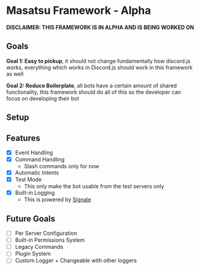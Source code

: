 # Masatsu Framework - Alpha

**DISCLAIMER: THIS FRAMEWORK IS IN ALPHA AND IS BEING WORKED ON**

## Goals

**Goal 1: Easy to pickup**, it should not change fundamentally how discord.js works, everything which works in Discord.js should work in this framework as well

**Goal 2: Reduce Boilerplate**, all bots have a certain amount of shared functionality, this framework should do all of this so the developer can focus on developing their bot

## Setup

## Features

- [x] Event Handling
- [X] Command Handling
  - Slash commands only for now
- [x] Automatic Intents
- [x] Test Mode
  - This only make the bot usable from the test servers only
- [X] Built-in Logging
  - This is powered by [Signale](https://github.com/klaussinani/signale)

## Future Goals

- [ ] Per Server Configuration
- [ ] Built-in Permissions System
- [ ] Legacy Commands
- [ ] Plugin System 
- [ ] Custom Logger + Changeable with other loggers
